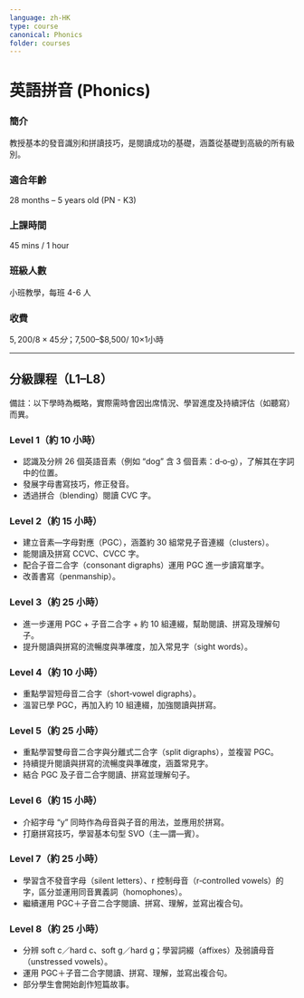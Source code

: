 ```yaml
---
language: zh-HK
type: course
canonical: Phonics
folder: courses
---
```

# 英語拼音 (Phonics)

### 簡介
教授基本的發音識別和拼讀技巧，是閱讀成功的基礎，涵蓋從基礎到高級的所有級別。

### 適合年齡
28 months – 5 years old (PN - K3)

### 上課時間
45 mins / 1 hour

### 班級人數
小班教學，每班 4-6 人

### 收費
$5,200/ 8×45分；$7,500–$8,500/ 10×1小時

---

## 分級課程（L1–L8）
備註：以下學時為概略，實際需時會因出席情況、學習進度及持續評估（如聽寫）而異。

### Level 1（約 10 小時）
- 認識及分辨 26 個英語音素（例如 “dog” 含 3 個音素：d‑o‑g），了解其在字詞中的位置。
- 發展字母書寫技巧，修正發音。
- 透過拼合（blending）閱讀 CVC 字。

### Level 2（約 15 小時）
- 建立音素—字母對應（PGC），涵蓋約 30 組常見子音連綴（clusters）。
- 能閱讀及拼寫 CCVC、CVCC 字。
- 配合子音二合字（consonant digraphs）運用 PGC 進一步讀寫單字。
- 改善書寫（penmanship）。

### Level 3（約 25 小時）
- 進一步運用 PGC + 子音二合字 + 約 10 組連綴，幫助閱讀、拼寫及理解句子。
- 提升閱讀與拼寫的流暢度與準確度，加入常見字（sight words）。

### Level 4（約 10 小時）
- 重點學習短母音二合字（short‑vowel digraphs）。
- 溫習已學 PGC，再加入約 10 組連綴，加強閱讀與拼寫。

### Level 5（約 25 小時）
- 重點學習雙母音二合字與分離式二合字（split digraphs），並複習 PGC。
- 持續提升閱讀與拼寫的流暢度與準確度，涵蓋常見字。
- 結合 PGC 及子音二合字閱讀、拼寫並理解句子。

### Level 6（約 15 小時）
- 介紹字母 “y” 同時作為母音與子音的用法，並應用於拼寫。
- 打磨拼寫技巧，學習基本句型 SVO（主—謂—賓）。

### Level 7（約 25 小時）
- 學習含不發音字母（silent letters）、r 控制母音（r‑controlled vowels）的字，區分並運用同音異義詞（homophones）。
- 繼續運用 PGC＋子音二合字閱讀、拼寫、理解，並寫出複合句。

### Level 8（約 25 小時）
- 分辨 soft c／hard c、soft g／hard g；學習詞綴（affixes）及弱讀母音（unstressed vowels）。
- 運用 PGC＋子音二合字閱讀、拼寫、理解，並寫出複合句。
- 部分學生會開始創作短篇故事。

